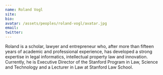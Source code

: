 ```yaml
---
name: Roland Vogl
site: 
bio: 
avatar: /assets/peoples/roland-vogl/avatar.jpg
email: 
twitter: 
---
```


Roland is a scholar, lawyer and entrepreneur who, after more than fifteen years of academic and professional experience, has developed a strong expertise in legal informatics, intellectual property law and innovation. Currently, he is Executive Director of the Stanford Program in Law, Science and Technology and a Lecturer in Law at Stanford Law School.
